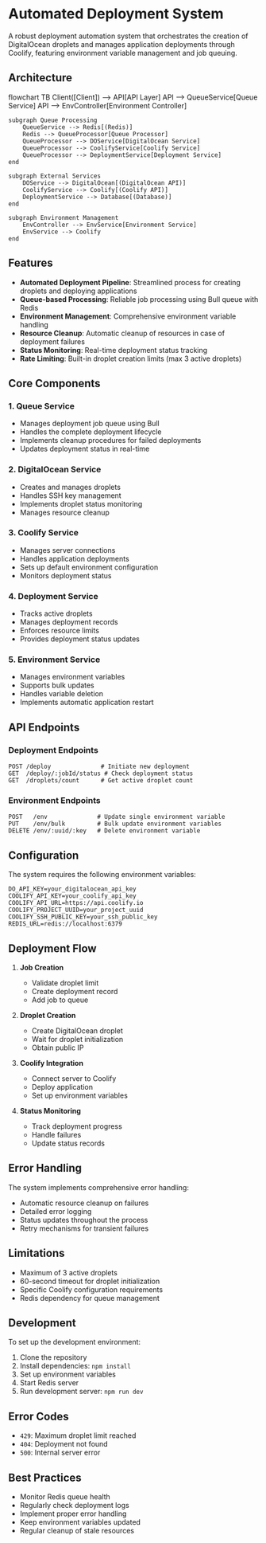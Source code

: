 
# Automated Deployment System

A robust deployment automation system that orchestrates the creation of DigitalOcean droplets and manages application deployments through Coolify, featuring environment variable management and job queuing.

## Architecture

<antArtifact identifier="architecture-diagram" type="application/vnd.ant.mermaid" title="System Architecture Diagram">
flowchart TB
    Client([Client]) --> API[API Layer]
    API --> QueueService[Queue Service]
    API --> EnvController[Environment Controller]
    
    subgraph Queue Processing
        QueueService --> Redis[(Redis)]
        Redis --> QueueProcessor[Queue Processor]
        QueueProcessor --> DOService[DigitalOcean Service]
        QueueProcessor --> CoolifyService[Coolify Service]
        QueueProcessor --> DeploymentService[Deployment Service]
    end
    
    subgraph External Services
        DOService --> DigitalOcean[(DigitalOcean API)]
        CoolifyService --> Coolify[(Coolify API)]
        DeploymentService --> Database[(Database)]
    end
    
    subgraph Environment Management
        EnvController --> EnvService[Environment Service]
        EnvService --> Coolify
    end


## Features

- **Automated Deployment Pipeline**: Streamlined process for creating droplets and deploying applications
- **Queue-based Processing**: Reliable job processing using Bull queue with Redis
- **Environment Management**: Comprehensive environment variable handling
- **Resource Cleanup**: Automatic cleanup of resources in case of deployment failures
- **Status Monitoring**: Real-time deployment status tracking
- **Rate Limiting**: Built-in droplet creation limits (max 3 active droplets)

## Core Components

### 1. Queue Service
- Manages deployment job queue using Bull
- Handles the complete deployment lifecycle
- Implements cleanup procedures for failed deployments
- Updates deployment status in real-time

### 2. DigitalOcean Service
- Creates and manages droplets
- Handles SSH key management
- Implements droplet status monitoring
- Manages resource cleanup

### 3. Coolify Service
- Manages server connections
- Handles application deployments
- Sets up default environment configuration
- Monitors deployment status

### 4. Deployment Service
- Tracks active droplets
- Manages deployment records
- Enforces resource limits
- Provides deployment status updates

### 5. Environment Service
- Manages environment variables
- Supports bulk updates
- Handles variable deletion
- Implements automatic application restart

## API Endpoints

### Deployment Endpoints
```
POST /deploy              # Initiate new deployment
GET  /deploy/:jobId/status # Check deployment status
GET  /droplets/count      # Get active droplet count
```

### Environment Endpoints
```
POST   /env              # Update single environment variable
PUT    /env/bulk         # Bulk update environment variables
DELETE /env/:uuid/:key   # Delete environment variable
```

## Configuration

The system requires the following environment variables:

```env
DO_API_KEY=your_digitalocean_api_key
COOLIFY_API_KEY=your_coolify_api_key
COOLIFY_API_URL=https://api.coolify.io
COOLIFY_PROJECT_UUID=your_project_uuid
COOLIFY_SSH_PUBLIC_KEY=your_ssh_public_key
REDIS_URL=redis://localhost:6379
```

## Deployment Flow

1. **Job Creation**
   - Validate droplet limit
   - Create deployment record
   - Add job to queue

2. **Droplet Creation**
   - Create DigitalOcean droplet
   - Wait for droplet initialization
   - Obtain public IP

3. **Coolify Integration**
   - Connect server to Coolify
   - Deploy application
   - Set up environment variables

4. **Status Monitoring**
   - Track deployment progress
   - Handle failures
   - Update status records

## Error Handling

The system implements comprehensive error handling:
- Automatic resource cleanup on failures
- Detailed error logging
- Status updates throughout the process
- Retry mechanisms for transient failures

## Limitations

- Maximum of 3 active droplets
- 60-second timeout for droplet initialization
- Specific Coolify configuration requirements
- Redis dependency for queue management

## Development

To set up the development environment:

1. Clone the repository
2. Install dependencies: `npm install`
3. Set up environment variables
4. Start Redis server
5. Run development server: `npm run dev`

## Error Codes

- `429`: Maximum droplet limit reached
- `404`: Deployment not found
- `500`: Internal server error

## Best Practices

- Monitor Redis queue health
- Regularly check deployment logs
- Implement proper error handling
- Keep environment variables updated
- Regular cleanup of stale resources
</antArtifact>
